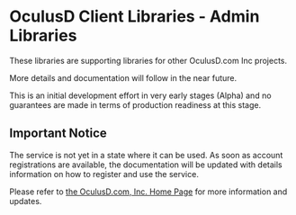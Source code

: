 # OculusD Client Libraries - Admin Libraries

These libraries are supporting libraries for other OculusD.com Inc projects.

More details and documentation will follow in the near future. 

This is an initial development effort in very early stages (Alpha) and no 
guarantees are made in terms of production readiness at this stage.

## Important Notice

The service is not yet in a state where it can be used. As soon as account 
registrations are available, the documentation will be updated with details 
information on how to register and use the service.

Please refer to [the OculusD.com, Inc. Home Page](http://www.oculusd.com/) for 
more information and updates.
